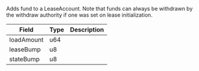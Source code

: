 Adds fund to a LeaseAccount. Note that funds can always be withdrawn by the withdraw authority if one was set on lease initialization.

| Field | Type | Description |
|--|--|--|
| loadAmount |  u64 |  |
| leaseBump |  u8 |  |
| stateBump |  u8 |  |
